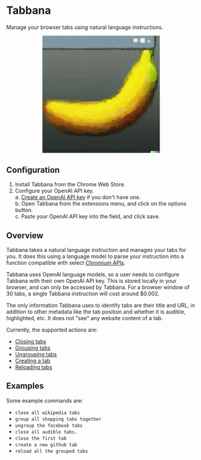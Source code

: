 # Tabbana
Manage your browser tabs using natural language instructions.
<p align="center">
  <img src="./logo.png" style="width:61.8%;">
</p>

## Configuration
1. Install Tabbana from the Chrome Web Store.
2. Configure your OpenAI API key. \
 a. [Create an OpenAI API key](https://platform.openai.com/docs/quickstart/account-setup) if you don't have one. \
 b. Open Tabbana from the extensions menu, and click on the options button. \
 c. Paste your OpenAI API key into the field, and click save.

## Overview
Tabbana takes a natural language instruction and manages your tabs for you. It does this using a language model to parse your instruction into a function compatible with select [Chromium APIs](https://developer.chrome.com/docs/extensions/reference/).

Tabbana uses OpenAI language models, so a user needs to configure Tabbana with their own OpenAI API key. This is stored locally in your browser, and can only be accessed by Tabbana. For a browser window of 30 tabs, a single Tabbana instruction will cost around $0.002.

The only information Tabbana uses to identify tabs are their title and URL, in addition to other metadata like the tab position and whether it is audible, highlighted, etc. It does not "see" any website content of a tab.

Currently, the supported actions are:
 - [Closing tabs](https://developer.chrome.com/docs/extensions/reference/tabs/#method-remove)
 - [Grouping tabs](https://developer.chrome.com/docs/extensions/reference/tabs/#method-group)
 - [Ungrouping tabs](https://developer.chrome.com/docs/extensions/reference/tabs/#method-ungroup)
 - [Creating a tab](https://developer.chrome.com/docs/extensions/reference/tabs/#method-create)
 - [Reloading tabs](https://developer.chrome.com/docs/extensions/reference/tabs/#method-reload)


## Examples
Some example commands are:
 - `close all wikipedia tabs`
 - `group all shopping tabs together`
 - `ungroup the facebook tabs`
 - `close all audible tabs.`
 - `close the first tab`
 - `create a new github tab`
 - `reload all the grouped tabs`
